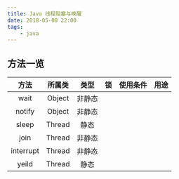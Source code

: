 ```yaml
---
title: Java 线程阻塞与唤醒
date: 2018-05-08 22:00
tags:
	- java
---
```


## 方法一览

|   方法    | 所属类 |  类型  |  锁  | 使用条件 | 用途 |
| :-------: | :----: | :----: | :--: | :------: | :--: |
|   wait    | Object | 非静态 |      |          |      |
|  notify   | Object | 非静态 |      |          |      |
|   sleep   | Thread |  静态  |      |          |      |
|   join    | Thread | 非静态 |      |          |      |
| interrupt | Thread | 非静态 |      |          |      |
|   yeild   | Thread |  静态  |      |          |      |

